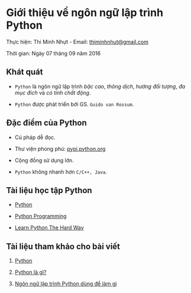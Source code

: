 # Giới thiệu về ngôn ngữ lập trình Python

Thực hiện: Thi Minh Nhựt - Email: thiminhnhut@gmail.com

Thời gian: Ngày 07 tháng 09 năm 2016

## Khát quát

* `Python` là ngôn ngữ lập trình *bậc cao*, *thông dịch*, *hướng đối tượng*, *đa mục đích* và *có tính chất động*.
	
* `Python` được phát triển bởi GS. `Guido van Rossum`.

## Đặc điểm của Python

* Cú pháp dễ đọc.
	
* Thư viện phong phú: [pypi.python.org](https://pypi.python.org/pypi)
	
* Cộng đồng sử dụng lớn.

* `Python` không nhanh hơn `C/C++, Java`.
	
## Tài liệu học tập Python

* [Python](https://www.python.org/doc/)

* [Python Programming](https://pythonprogramming.net/)
	
* [Learn Python The Hard Way](https://learnpythonthehardway.org/)
		
## Tài liệu tham khảo cho bài viết

1. [Python](https://vi.wikipedia.org/wiki/Python_(ng%C3%B4n_ng%E1%BB%AF_l%E1%BA%ADp_tr%C3%ACnh))

2. [Python là gì?](http://vietjack.com/python/python_la_gi.jsp)

3. [Ngôn ngữ lập trình Python dùng để làm gì](https://techmaster.vn/posts/33499/ngon-ngu-lap-trinh-python-duoc-dung-de-lam-gi)
